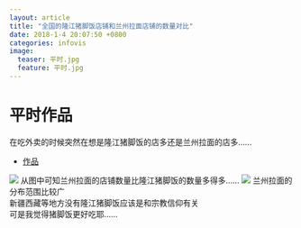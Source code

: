```yaml
---
layout: article
title: "全国的隆江猪脚饭店铺和兰州拉面店铺的数量对比"
date: 2018-1-4 20:07:50 +0800
categories: infovis 
image:
  teaser: 平时.jpg
  feature: 平时.jpg
---
```

# 平时作品
在吃外卖的时候突然在想是隆江猪脚饭的店多还是兰州拉面的店多……

* [作品](https://public.tableau.com/views/4_551/1_1?:embed=y&:display_count=yes&publish=yes)

<img src="https://cailiangz.github.io/images/猪和兰饼图.png">
从图中可知兰州拉面的店铺数量比隆江猪脚饭的数量多得多……

<img src="https://cailiangz.github.io/images/猪和兰地图.png">
兰州拉面的分布范围比较广<br>
新疆西藏等地方没有隆江猪脚饭应该是和宗教信仰有关<br>
可是我觉得猪脚饭更好吃耶……